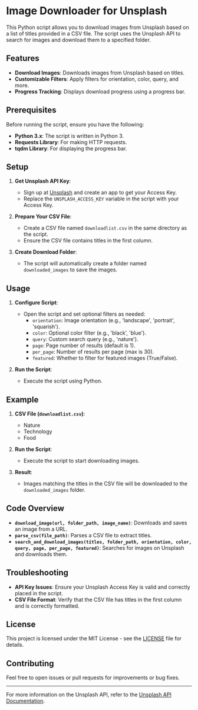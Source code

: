 # Image Downloader for Unsplash

This Python script allows you to download images from Unsplash based on a list of titles provided in a CSV file. The script uses the Unsplash API to search for images and download them to a specified folder.

## Features

- **Download Images**: Downloads images from Unsplash based on titles.
- **Customizable Filters**: Apply filters for orientation, color, query, and more.
- **Progress Tracking**: Displays download progress using a progress bar.

## Prerequisites

Before running the script, ensure you have the following:

- **Python 3.x**: The script is written in Python 3.
- **Requests Library**: For making HTTP requests.
- **tqdm Library**: For displaying the progress bar.

## Setup

1. **Get Unsplash API Key**:
   - Sign up at [Unsplash](https://unsplash.com/developers) and create an app to get your Access Key.
   - Replace the `UNSPLASH_ACCESS_KEY` variable in the script with your Access Key.

2. **Prepare Your CSV File**:
   - Create a CSV file named `downloadlist.csv` in the same directory as the script.
   - Ensure the CSV file contains titles in the first column.

3. **Create Download Folder**:
   - The script will automatically create a folder named `downloaded_images` to save the images.

## Usage

1. **Configure Script**:
   - Open the script and set optional filters as needed:
     - `orientation`: Image orientation (e.g., 'landscape', 'portrait', 'squarish').
     - `color`: Optional color filter (e.g., 'black', 'blue').
     - `query`: Custom search query (e.g., 'nature').
     - `page`: Page number of results (default is 1).
     - `per_page`: Number of results per page (max is 30).
     - `featured`: Whether to filter for featured images (True/False).

2. **Run the Script**:
   - Execute the script using Python.

## Example

1. **CSV File (`downloadlist.csv`)**:
   - Nature
   - Technology
   - Food

2. **Run the Script**:
   - Execute the script to start downloading images.

3. **Result**:
   - Images matching the titles in the CSV file will be downloaded to the `downloaded_images` folder.

## Code Overview

- **`download_image(url, folder_path, image_name)`**: Downloads and saves an image from a URL.
- **`parse_csv(file_path)`**: Parses a CSV file to extract titles.
- **`search_and_download_images(titles, folder_path, orientation, color, query, page, per_page, featured)`**: Searches for images on Unsplash and downloads them.

## Troubleshooting

- **API Key Issues**: Ensure your Unsplash Access Key is valid and correctly placed in the script.
- **CSV File Format**: Verify that the CSV file has titles in the first column and is correctly formatted.

## License

This project is licensed under the MIT License - see the [LICENSE](LICENSE.txt) file for details.

## Contributing

Feel free to open issues or pull requests for improvements or bug fixes.

---

For more information on the Unsplash API, refer to the [Unsplash API Documentation](https://unsplash.com/documentation).
